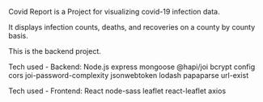 Covid Report is a Project for visualizing covid-19 infection data.

It displays infection counts, deaths, and recoveries on a county by county basis.

This is the backend project.

Tech used - Backend:
Node.js
express
mongoose
@hapi/joi
bcrypt
config
cors
joi-password-complexity
jsonwebtoken
lodash
papaparse
url-exist

Tech used - Frontend:
React
node-sass
leaflet
react-leaflet
axios
